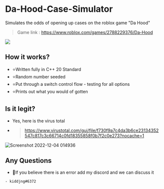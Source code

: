# Da-Hood-Case-Simulator
Simulates the odds of opening up cases on the roblox game "Da Hood"
>Game link : https://www.roblox.com/games/2788229376/Da-Hood


![](https://media.giphy.com/media/W9tzRtZYVsSLUhujQu/giphy.gif)

## How it works?

- ⭐Written fully in C++ 20 Standard
- ⭐Random number seeded
- ⭐Put through a switch control flow - testing for all options
- ⭐Prints out what you would of gotten

## Is it legit?
- Yes, here is the virus total
- > https://www.virustotal.com/gui/file/f730f9a7c4da3b6ce23134352547c817c3c66714c0fd18355858f0b7f2c0e273?nocache=1

![Screenshot 2022-12-04 014936](https://user-images.githubusercontent.com/72424508/205478402-f31c15b2-f49f-4e89-9ef1-1e9bcf0e356d.png)

## Any Questions
- 🤔If you believe there is an error add my discord and we can discuss it
 ```
- kiddjng#6372
```
